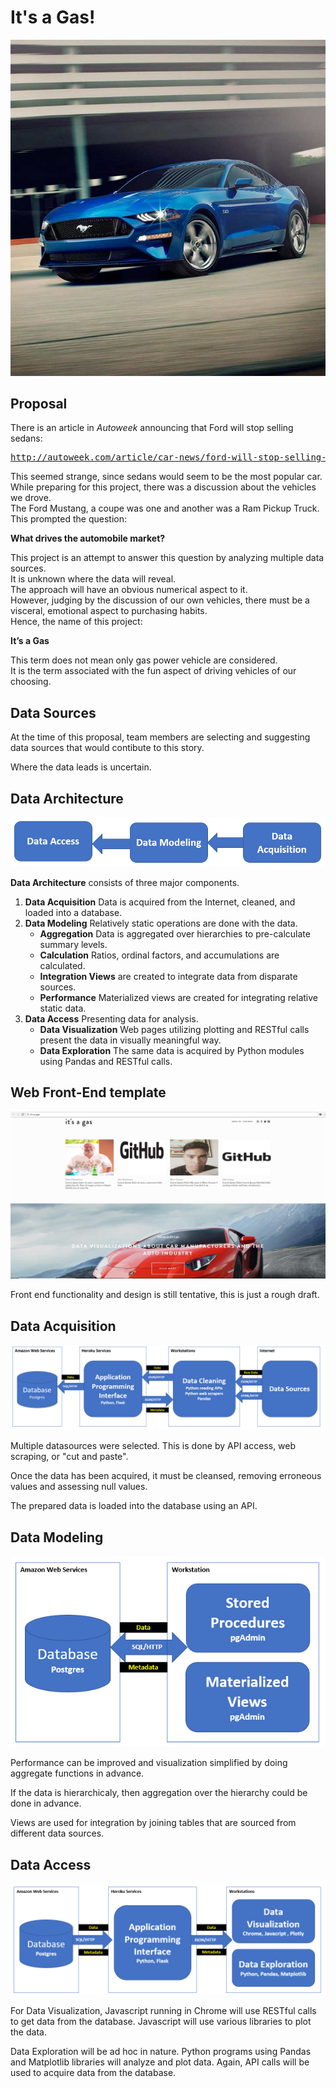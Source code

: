 # It's a Gas!
![It's a Gas!](static/img/cq5dam.web.768.768.jpeg)
## Proposal


There is an article in *Autoweek* announcing  that Ford will stop selling sedans:   <pre>http://autoweek.com/article/car-news/ford-will-stop-selling-sedans-north-america-entirely-face-unstoppable-crossover</pre>  

This seemed strange, since sedans would seem to be the most popular car.  
While preparing for this project, there was a discussion about the vehicles we drove.  
The Ford Mustang, a coupe was one and another was a Ram Pickup Truck.  
This prompted the question:

<b>What drives the automobile market?</b>

This project is an attempt to answer this question by analyzing multiple data sources.  
It is unknown where the data will reveal.  
The approach will have an obvious numerical aspect to it.  
However, judging by  the discussion of our own vehicles, there must be a visceral, emotional aspect to purchasing habits.  
Hence, the name of this project:

<b>It’s a Gas</b>

This term does not mean only gas power vehicle are considered.  
It is the term associated with the fun aspect of driving vehicles of our choosing.


## Data Sources
At the time of this proposal, team members are selecting and suggesting data sources that would contibute to this story.

Where the data leads is uncertain.

## Data Architecture

![Data Architecture](static/img/Data_Architecture.PNG)  

__Data Architecture__ consists of three major components.
1. __Data Acquisition__ Data is acquired from the Internet, cleaned, and loaded into a database.
2. __Data Modeling__ Relatively static operations are done with the data.
    * __Aggregation__ Data is aggregated over hierarchies to pre-calculate summary levels.
    * __Calculation__ Ratios, ordinal factors, and accumulations are calculated.
    * __Integration Views__ are created to integrate data from disparate sources.
    * __Performance__ Materialized views are created for integrating relative static data.
3. __Data Access__ Presenting data for analysis.
    * __Data Visualization__  Web pages utilizing plotting and RESTful calls present the data in visually meaningful way.
    * __Data Exploration__ The same data is acquired by Python modules using Pandas and RESTful calls.


## Web Front-End template
![FrontEnd](static/img/Websitemockup.JPG)

Front end functionality and design is still tentative, this is just a rough draft.


## Data Acquisition

![Data Architecture](static/img/Data_Acquisition_3.PNG)

Multiple datasources were selected.  This is done by API access, web scraping, or "cut and paste".

Once the data has been acquired, it must be cleansed, removing erroneous values and assessing null values.

The prepared data is loaded into the database using an API.

## Data Modeling

![Data Architecture](static/img/Data_Modeling_2.PNG)

Performance can be improved and visualization simplified by doing aggregate functions in advance.

If the data is hierarchicaly, then aggregation over the hierarchy could be done in advance.

Views are used for integration by joining tables that are sourced from different data sources.



## Data Access

![Data Architecture](static/img/Data_Access_2.PNG)

For Data Visualization, Javascript running in Chrome will use RESTful calls to get data from the database.  Javascript will use various libraries to plot the data.

Data Exploration will be ad hoc in nature.  Python programs using Pandas and Matplotlib libraries will analyze and plot data.  Again, API calls will be used to acquire data from the database.
